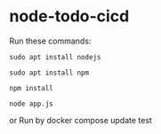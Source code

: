 # node-todo-cicd

Run these commands:


`sudo apt install nodejs`


`sudo apt install npm`


`npm install`

`node app.js`

or Run by docker compose
update
test

